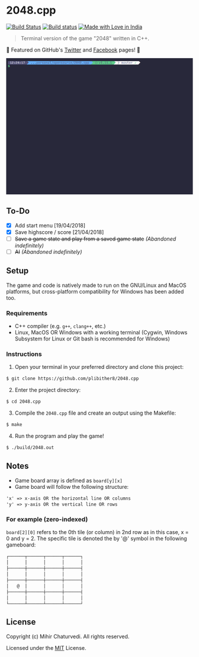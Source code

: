 # 2048.cpp

[![Build Status](https://img.shields.io/travis/plibither8/2048.cpp.svg)](https://travis-ci.com/plibither8/2048.cpp)
[![Build status](https://ci.appveyor.com/api/projects/status/sljhlvcx8k11ckw7?svg=true)](https://ci.appveyor.com/project/plibither8/2048-cpp)
[![Made with Love in India](https://madewithlove.org.in/badge.svg)](https://madewithlove.org.in/)

> Terminal version of the game "2048" written in C++.

:tada: Featured on GitHub's [Twitter](https://twitter.com/github/status/1017094930991370240) and [Facebook](https://www.facebook.com/GitHub/videos/1433491453419807/) pages! :tada:

![Demo of usage](assets/demo.gif)

## To-Do

- [x] Add start menu [19/04/2018]
- [x] Save highscore / score [21/04/2018]
- [ ] ~~Save a game state and play from a saved game state~~ *(Abandoned indefinitely)*
- [ ] ~~AI~~ *(Abandoned indefinitely)*

## Setup

The game and code is natively made to run on the GNU/Linux and MacOS platforms, but cross-platform compatibility for Windows has been added too.

### Requirements

* C++ compiler (e.g. `g++`, `clang++`, etc.)
* Linux, MacOS OR Windows with a working terminal (Cygwin, Windows Subsystem for Linux or Git bash is recommended for Windows)

### Instructions

1. Open your terminal in your preferred directory and clone this project:
```bash
$ git clone https://github.com/plibither8/2048.cpp
```
2. Enter the project directory:
```bash
$ cd 2048.cpp
```
3. Compile the `2048.cpp` file and create an output using the Makefile:
```bash
$ make
```
4. Run the program and play the game!
```bash
$ ./build/2048.out
```

## Notes


* Game board array is defined as `board[y][x]`
* Game board will follow the following structure:

```
'x' => x-axis OR the horizontal line OR columns
'y' => y-axis OR the vertical line OR rows
```

### For example (zero-indexed)

`board[2][0]` refers to the 0th tile (or column) in 2nd row as in this case, x = 0 and y = 2. The specific tile is denoted the by '@' symbol in the following gameboard:

```
┌──────┬──────┬──────┬──────┐
│      │      │      │      │
├──────┼──────┼──────┼──────┤
│      │      │      │      │
├──────┼──────┼──────┼──────┤
│   @  │      │      │      │
├──────┼──────┼──────┼──────┤
│      │      │      │      │
└──────┴──────┴──────┴──────┘
```

## License

Copyright (c) Mihir Chaturvedi. All rights reserved.

Licensed under the [MIT](LICENSE) License.
